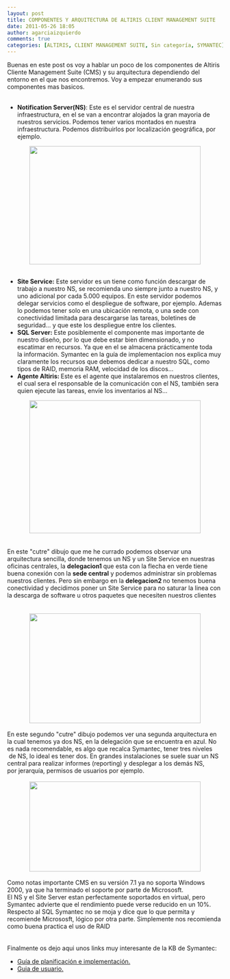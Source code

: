 ```yaml
---
layout: post
title: COMPONENTES Y ARQUITECTURA DE ALTIRIS CLIENT MANAGEMENT SUITE
date: 2011-05-26 18:05
author: agarciaizquierdo
comments: true
categories: [ALTIRIS, CLIENT MANAGEMENT SUITE, Sin categoría, SYMANTEC]
---
```

Buenas en este post os voy a hablar un poco de los componentes de Altiris Cliente Management Suite (CMS) y su arquitectura dependiendo del entorno en el que nos encontremos. Voy a empezar enumerando sus componentes mas basicos.<br /><br /><div class="separator" style="clear:both;text-align:center;"></div><ul><li><b>Notification Server(NS)</b>: Este es el servidor central de nuestra infraestructura, en el se van a encontrar alojados la gran mayoria de nuestros servicios. Podemos tener varios montados en nuestra infraestructura. Podemos distribuirlos por localización geográfica, por ejemplo. </li></ul><div class="separator" style="clear:both;text-align:center;"><a href="https://alvarogarciahome.files.wordpress.com/2011/05/296b4-ns.jpg" style="margin-left:1em;margin-right:1em;"><img border="0" height="276" src="https://alvarogarciahome.files.wordpress.com/2011/05/296b4-ns.jpg?w=300" width="400" /></a></div><div><br /></div><ul><li><b>Site Service:</b> Este servidor es un tiene como función descargar de trabajo a nuestro NS, se recomienda uno siempre junto a nuestro NS, y uno adicional por cada 5.000 equipos. En este servidor podemos delegar servicios como el despliegue de software, por ejemplo. Ademas lo podemos tener solo en una ubicación remota, o una sede con conectividad limitada para descargarse las tareas, boletines de seguridad... y que este los despliegue entre los clientes.</li><li><b>SQL Server:</b> Este posiblemente el componente mas importante de nuestro diseño, por lo que debe estar bien dimensionado, y no escatimar en recursos. Ya que en el se almacena prácticamente toda la información. Symantec en la guía de implementacion nos explica muy claramente los recursos que debemos dedicar a nuestro SQL, como tipos de RAID, memoria RAM, velocidad de los discos...</li><li><b>Agente Altiris: </b>Este es el agente que instalaremos en nuestros clientes, el cual sera el responsable de la comunicación con el NS, también sera quien ejecute las tareas, envíe los inventarios al NS... </li></ul><div class="separator" style="clear:both;text-align:center;"><a href="https://alvarogarciahome.files.wordpress.com/2011/05/e75e6-cliente.jpg" style="margin-left:1em;margin-right:1em;"><img border="0" height="310" src="https://alvarogarciahome.files.wordpress.com/2011/05/e75e6-cliente.jpg?w=300" width="400" /></a></div><div><br /></div><div><br /></div><div>En este "cutre" dibujo que me he currado podemos observar una arquitectura sencilla, donde tenemos un NS y un Site Service en nuestras oficinas centrales, la <b>delegacion1 </b>que esta con la flecha en verde tiene buena conexión con la <b>sede central</b> y podemos administrar sin problemas nuestros clientes. Pero sin embargo en la <b>delegacion2 </b>no tenemos buena conectividad y decidimos poner un Site Service para no saturar la linea con la descarga de software u otros paquetes que necesiten nuestros clientes</div><div class="separator" style="clear:both;text-align:center;"></div><div><br /></div><div class="separator" style="clear:both;text-align:center;"></div><br /><div class="separator" style="clear:both;text-align:center;"><a href="https://alvarogarciahome.files.wordpress.com/2011/05/59076-d1.jpg" style="margin-left:1em;margin-right:1em;"><img border="0" height="256" src="https://alvarogarciahome.files.wordpress.com/2011/05/59076-d1.jpg?w=300" width="400" /></a></div><div class="separator" style="clear:both;text-align:left;"><br /></div><div class="separator" style="clear:both;text-align:left;">En este segundo "cutre" dibujo podemos ver una segunda arquitectura en la cual tenemos ya dos NS, en la delegación que se encuentra en azul. No es nada recomendable, es algo que recalca Symantec, tener tres niveles  de NS, lo ideal es tener dos. En grandes instalaciones se suele suar un NS central para realizar informes (reporting) y desplegar a los demás NS, por jerarquía, permisos de usuarios por ejemplo.</div><div class="separator" style="clear:both;text-align:center;"><br /></div><div class="separator" style="clear:both;text-align:center;"><a href="https://alvarogarciahome.files.wordpress.com/2011/05/de66c-d2.jpg" style="margin-left:1em;margin-right:1em;"><img border="0" height="210" src="https://alvarogarciahome.files.wordpress.com/2011/05/de66c-d2.jpg?w=300" width="400" /></a></div><div class="separator" style="clear:both;text-align:center;"><br /></div><div class="separator" style="clear:both;text-align:left;"></div><div>Como notas importante CMS en su versión 7.1 ya no soporta Windows 2000, ya que ha terminado el soporte por parte de Micrososft.</div><div>El NS y el Site Server estan perfectamente soportados en virtual, pero Symantec advierte que el rendimiento puede verse reducido en un 10%.</div><div>Respecto al SQL Symantec no se moja y dice que lo que permita y recomiende Micrososft, lógico por otra parte. Simplemente nos recomienda como buena practica el uso de RAID</div><br /><div class="separator" style="clear:both;text-align:center;"><br /></div><div class="separator" style="clear:both;text-align:left;">Finalmente os dejo aqui unos links muy interesante de la KB de Symantec:</div><div class="separator" style="clear:both;text-align:left;"></div><ul><li><a href="http://www.symantec.com/business/support/index?page=answerlink&amp;url=http%3A%2F%2Fwww.symantec.com%2Fbusiness%2Fsupport%2Findex%3Fpage%3Dcontent%26id%3DDOC3464%26actp%3Dsearch%26viewlocale%3Den_US&amp;answerid=16777216&amp;searchid=1306431629107">Guía de planificación e implementación.</a></li><li><a href="http://www.symantec.com/business/support/index?page=answerlink&amp;url=http%3A%2F%2Fwww.symantec.com%2Fbusiness%2Fsupport%2Fresources%2Fsites%2FBUSINESS%2Fcontent%2Fstaging%2FDOCUMENTATION%2F3000%2FDOC3722%2Fen_US%2F3.0%2FSMPlat_user_gde.pdf&amp;answerid=16777231&amp;searchid=1306431858004">Guia de usuario.</a></li></ul><br /><div class="separator" style="clear:both;text-align:center;"><br /></div><div><br /></div>
